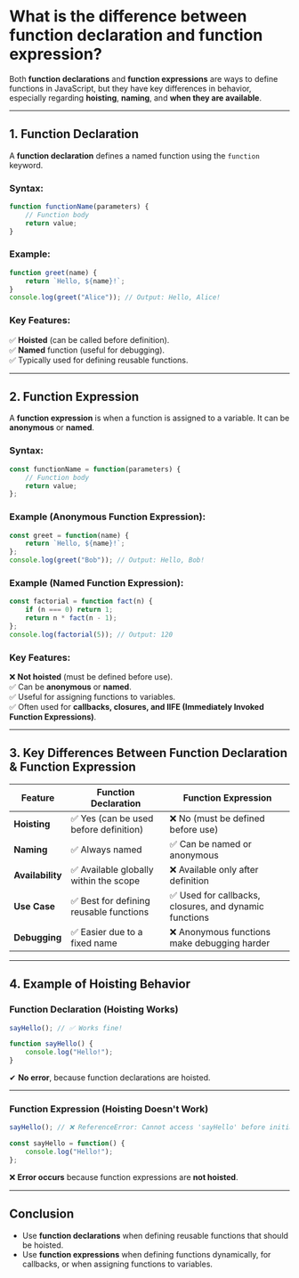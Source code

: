 # What is the difference between function declaration and function expression?

Both **function declarations** and **function expressions** are ways to define functions in JavaScript, but they have key differences in behavior, especially regarding **hoisting**, **naming**, and **when they are available**.

---

## **1. Function Declaration**
A **function declaration** defines a named function using the `function` keyword.

### **Syntax:**
```javascript
function functionName(parameters) {
    // Function body
    return value;
}
```

### **Example:**
```javascript
function greet(name) {
    return `Hello, ${name}!`;
}
console.log(greet("Alice")); // Output: Hello, Alice!
```

### **Key Features:**
✅ **Hoisted** (can be called before definition).  
✅ **Named** function (useful for debugging).  
✅ Typically used for defining reusable functions.  

---

## **2. Function Expression**
A **function expression** is when a function is assigned to a variable. It can be **anonymous** or **named**.

### **Syntax:**
```javascript
const functionName = function(parameters) {
    // Function body
    return value;
};
```

### **Example (Anonymous Function Expression):**
```javascript
const greet = function(name) {
    return `Hello, ${name}!`;
};
console.log(greet("Bob")); // Output: Hello, Bob!
```

### **Example (Named Function Expression):**
```javascript
const factorial = function fact(n) {
    if (n === 0) return 1;
    return n * fact(n - 1);
};
console.log(factorial(5)); // Output: 120
```

### **Key Features:**
❌ **Not hoisted** (must be defined before use).  
✅ Can be **anonymous** or **named**.  
✅ Useful for assigning functions to variables.  
✅ Often used for **callbacks, closures, and IIFE (Immediately Invoked Function Expressions)**.  

---

## **3. Key Differences Between Function Declaration & Function Expression**

| Feature                 | Function Declaration | Function Expression |
|-------------------------|---------------------|---------------------|
| **Hoisting**            | ✅ Yes (can be used before definition) | ❌ No (must be defined before use) |
| **Naming**              | ✅ Always named | ✅ Can be named or anonymous |
| **Availability**        | ✅ Available globally within the scope | ❌ Available only after definition |
| **Use Case**            | ✅ Best for defining reusable functions | ✅ Used for callbacks, closures, and dynamic functions |
| **Debugging**           | ✅ Easier due to a fixed name | ❌ Anonymous functions make debugging harder |

---

## **4. Example of Hoisting Behavior**

### **Function Declaration (Hoisting Works)**
```javascript
sayHello(); // ✅ Works fine!

function sayHello() {
    console.log("Hello!");
}
```
✔ **No error**, because function declarations are hoisted.

---

### **Function Expression (Hoisting Doesn't Work)**
```javascript
sayHello(); // ❌ ReferenceError: Cannot access 'sayHello' before initialization

const sayHello = function() {
    console.log("Hello!");
};
```
❌ **Error occurs** because function expressions are **not hoisted**.

---

## **Conclusion**
- Use **function declarations** when defining reusable functions that should be hoisted.
- Use **function expressions** when defining functions dynamically, for callbacks, or when assigning functions to variables.

